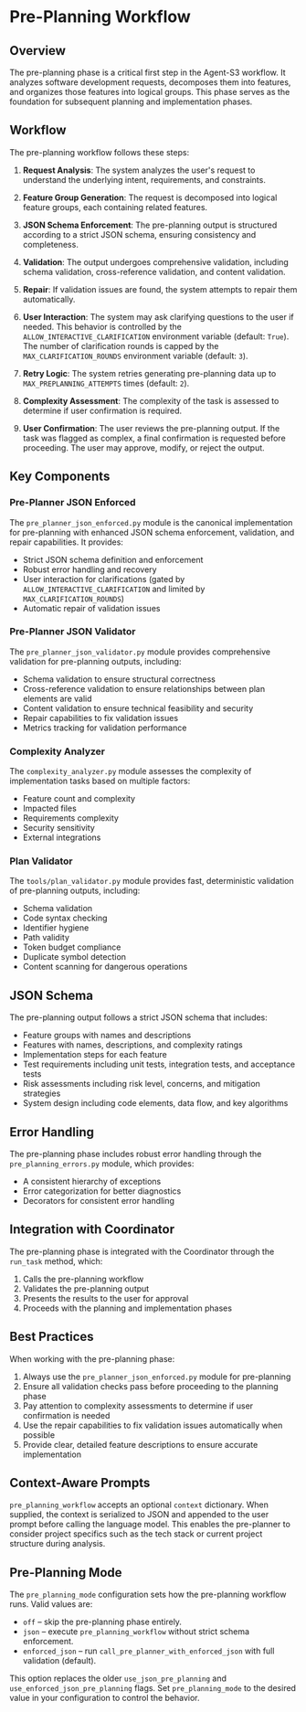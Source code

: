 # Pre-Planning Workflow

## Overview

The pre-planning phase is a critical first step in the Agent-S3 workflow. It analyzes software development requests, decomposes them into features, and organizes those features into logical groups. This phase serves as the foundation for subsequent planning and implementation phases.

## Workflow

The pre-planning workflow follows these steps:

1. **Request Analysis**: The system analyzes the user's request to understand the underlying intent, requirements, and constraints.

2. **Feature Group Generation**: The request is decomposed into logical feature groups, each containing related features.

3. **JSON Schema Enforcement**: The pre-planning output is structured according to a strict JSON schema, ensuring consistency and completeness.

4. **Validation**: The output undergoes comprehensive validation, including schema validation, cross-reference validation, and content validation.

5. **Repair**: If validation issues are found, the system attempts to repair them automatically.

6. **User Interaction**: The system may ask clarifying questions to the user if needed. This behavior is controlled by the `ALLOW_INTERACTIVE_CLARIFICATION` environment variable (default: `True`). The number of clarification rounds is capped by the `MAX_CLARIFICATION_ROUNDS` environment variable (default: `3`).

7. **Retry Logic**: The system retries generating pre-planning data up to `MAX_PREPLANNING_ATTEMPTS` times (default: `2`).

8. **Complexity Assessment**: The complexity of the task is assessed to determine if user confirmation is required.

9. **User Confirmation**: The user reviews the pre-planning output. If the task was flagged as complex, a final confirmation is requested before proceeding. The user may approve, modify, or reject the output.

## Key Components

### Pre-Planner JSON Enforced

The `pre_planner_json_enforced.py` module is the canonical implementation for pre-planning with enhanced JSON schema enforcement, validation, and repair capabilities. It provides:

- Strict JSON schema definition and enforcement
- Robust error handling and recovery
- User interaction for clarifications (gated by `ALLOW_INTERACTIVE_CLARIFICATION` and limited by `MAX_CLARIFICATION_ROUNDS`)
- Automatic repair of validation issues

### Pre-Planner JSON Validator

The `pre_planner_json_validator.py` module provides comprehensive validation for pre-planning outputs, including:

- Schema validation to ensure structural correctness
- Cross-reference validation to ensure relationships between plan elements are valid
- Content validation to ensure technical feasibility and security
- Repair capabilities to fix validation issues
- Metrics tracking for validation performance

### Complexity Analyzer

The `complexity_analyzer.py` module assesses the complexity of implementation tasks based on multiple factors:

- Feature count and complexity
- Impacted files
- Requirements complexity
- Security sensitivity
- External integrations

### Plan Validator

The `tools/plan_validator.py` module provides fast, deterministic validation of pre-planning outputs, including:

- Schema validation
- Code syntax checking
- Identifier hygiene
- Path validity
- Token budget compliance
- Duplicate symbol detection
- Content scanning for dangerous operations

## JSON Schema

The pre-planning output follows a strict JSON schema that includes:

- Feature groups with names and descriptions
- Features with names, descriptions, and complexity ratings
- Implementation steps for each feature
- Test requirements including unit tests, integration tests, and acceptance tests
- Risk assessments including risk level, concerns, and mitigation strategies
- System design including code elements, data flow, and key algorithms

## Error Handling

The pre-planning phase includes robust error handling through the `pre_planning_errors.py` module, which provides:

- A consistent hierarchy of exceptions
- Error categorization for better diagnostics
- Decorators for consistent error handling

## Integration with Coordinator

The pre-planning phase is integrated with the Coordinator through the `run_task` method, which:

1. Calls the pre-planning workflow
2. Validates the pre-planning output
3. Presents the results to the user for approval
4. Proceeds with the planning and implementation phases

## Best Practices

When working with the pre-planning phase:

1. Always use the `pre_planner_json_enforced.py` module for pre-planning
2. Ensure all validation checks pass before proceeding to the planning phase
3. Pay attention to complexity assessments to determine if user confirmation is needed
4. Use the repair capabilities to fix validation issues automatically when possible
5. Provide clear, detailed feature descriptions to ensure accurate implementation

## Context-Aware Prompts

`pre_planning_workflow` accepts an optional `context` dictionary. When supplied,
the context is serialized to JSON and appended to the user prompt before calling
the language model. This enables the pre-planner to consider project specifics
such as the tech stack or current project structure during analysis.

## Pre-Planning Mode

The `pre_planning_mode` configuration sets how the pre-planning workflow runs. Valid values are:

- `off` – skip the pre-planning phase entirely.
- `json` – execute `pre_planning_workflow` without strict schema enforcement.
- `enforced_json` – run `call_pre_planner_with_enforced_json` with full validation (default).

This option replaces the older `use_json_pre_planning` and `use_enforced_json_pre_planning` flags.
Set `pre_planning_mode` to the desired value in your configuration to control the behavior.
